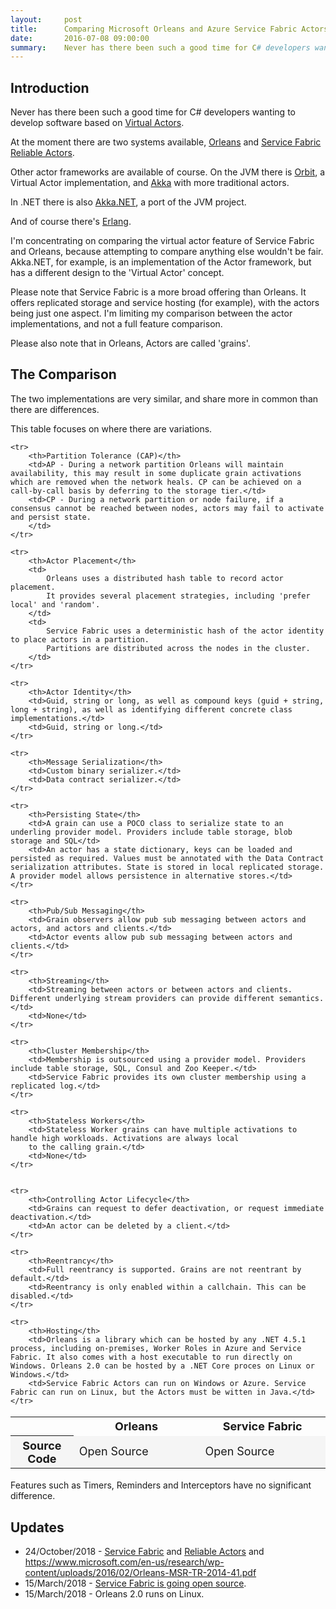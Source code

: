 ```yaml
---
layout:     post
title:      Comparing Microsoft Orleans and Azure Service Fabric Actors
date:       2016-07-08 09:00:00
summary:    Never has there been such a good time for C# developers wanting to develop software based on Virtual Actors. At the moment there are two systems available, Orleans and Service Fabric Actors.
---
```


## Introduction

Never has there been such a good time for C# developers wanting to develop software based on [Virtual Actors](http://dotnet.github.io/orleans/Introduction).

At the moment there are two systems available, [Orleans](https://github.com/dotnet/orleans) and [Service Fabric Reliable Actors](https://azure.microsoft.com/en-gb/documentation/articles/service-fabric-reliable-actors-introduction/).

Other actor frameworks are available of course. On the JVM there is [Orbit](https://github.com/orbit/orbit), a Virtual Actor implementation,
and [Akka](http://akka.io/) with more traditional actors.

In .NET there is also [Akka.NET](http://getakka.net/), a port of the JVM project.

And of course there's [Erlang](https://www.erlang.org/).

I'm concentrating on comparing the virtual actor feature of Service Fabric and Orleans, because attempting to compare anything else
wouldn't be fair. Akka.NET, for example, is an implementation of the Actor framework, but has a different design to the 'Virtual Actor'
concept.

Please note that Service Fabric is a more broad offering than Orleans. It offers replicated storage and service hosting (for example),
with the actors being just one aspect. I'm limiting my comparison between the actor implementations, and not a full feature comparison.

Please also note that in Orleans, Actors are called 'grains'.

## The Comparison

The two implementations are very similar, and share more in common than there are differences.

This table focuses on where there are variations.

<style>
tr:nth-child(even) {
    background-color: whitesmoke;
}
</style>

<table style="font-size:18px" cellpadding="8">
    <tr>
        <th width="20%"></th>
        <th width="40%">Orleans</th>
        <th width="40%">Service Fabric</th>
    </tr>
    <tr>
        <th>Source Code</th>
        <td>Open Source</td>
        <td>Open Source</td>
    </tr>    

    <tr>
        <th>Partition Tolerance (CAP)</th>
        <td>AP - During a network partition Orleans will maintain availability, this may result in some duplicate grain activations which are removed when the network heals. CP can be achieved on a call-by-call basis by deferring to the storage tier.</td>
        <td>CP - During a network partition or node failure, if a consensus cannot be reached between nodes, actors may fail to activate and persist state.
        </td>
    </tr>

    <tr>
        <th>Actor Placement</th>
        <td>
            Orleans uses a distributed hash table to record actor placement.
            It provides several placement strategies, including 'prefer local' and 'random'.
        </td>
        <td>
            Service Fabric uses a deterministic hash of the actor identity to place actors in a partition.
            Partitions are distributed across the nodes in the cluster.
        </td>
    </tr>

    <tr>
        <th>Actor Identity</th>
        <td>Guid, string or long, as well as compound keys (guid + string, long + string), as well as identifying different concrete class implementations.</td>
        <td>Guid, string or long.</td>
    </tr>

    <tr>
        <th>Message Serialization</th>
        <td>Custom binary serializer.</td>
        <td>Data contract serializer.</td>
    </tr>

    <tr>
        <th>Persisting State</th>
        <td>A grain can use a POCO class to serialize state to an underling provider model. Providers include table storage, blob storage and SQL</td>
        <td>An actor has a state dictionary, keys can be loaded and persisted as required. Values must be annotated with the Data Contract serialization attributes. State is stored in local replicated storage. A provider model allows persistence in alternative stores.</td>
    </tr>

    <tr>
        <th>Pub/Sub Messaging</th>
        <td>Grain observers allow pub sub messaging between actors and actors, and actors and clients.</td>
        <td>Actor events allow pub sub messaging between actors and clients.</td>
    </tr>

    <tr>
        <th>Streaming</th>
        <td>Streaming between actors or between actors and clients. Different underlying stream providers can provide different semantics.</td>
        <td>None</td>
    </tr>

    <tr>
        <th>Cluster Membership</th>
        <td>Membership is outsourced using a provider model. Providers include table storage, SQL, Consul and Zoo Keeper.</td>
        <td>Service Fabric provides its own cluster membership using a replicated log.</td>
    </tr>

    <tr>
        <th>Stateless Workers</th>
        <td>Stateless Worker grains can have multiple activations to handle high workloads. Activations are always local
        to the calling grain.</td>
        <td>None</td>
    </tr>


    <tr>
        <th>Controlling Actor Lifecycle</th>
        <td>Grains can request to defer deactivation, or request immediate deactivation.</td>
        <td>An actor can be deleted by a client.</td>
    </tr>

    <tr>
        <th>Reentrancy</th>
        <td>Full reentrancy is supported. Grains are not reentrant by default.</td>
        <td>Reentrancy is only enabled within a callchain. This can be disabled.</td>
    </tr>

    <tr>
        <th>Hosting</th>
        <td>Orleans is a library which can be hosted by any .NET 4.5.1 process, including on-premises, Worker Roles in Azure and Service Fabric. It also comes with a host executable to run directly on Windows. Orleans 2.0 can be hosted by a .NET Core proces on Linux or Windows.</td>
        <td>Service Fabric Actors can run on Windows or Azure. Service Fabric can run on Linux, but the Actors must be witten in Java.</td>
    </tr>

</table>

Features such as Timers, Reminders and Interceptors have no significant difference.

## Updates
* 24/October/2018 - [Service Fabric](https://github.com/Microsoft/service-fabric) and [Reliable Actors](https://github.com/Microsoft/service-fabric-services-and-actors-dotnet) and https://www.microsoft.com/en-us/research/wp-content/uploads/2016/02/Orleans-MSR-TR-2014-41.pdf
* 15/March/2018 - [Service Fabric is going open source](https://blogs.msdn.microsoft.com/azureservicefabric/2018/03/14/service-fabric-is-going-open-source/).
* 15/March/2018 - Orleans 2.0 runs on Linux.

[1]: https://www.microsoft.com/en-us/research/wp-content/uploads/2016/02/Orleans-MSR-TR-2014-41.pdf

